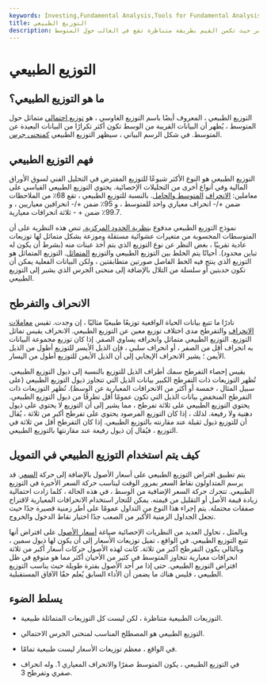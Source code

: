 ```yaml
---
keywords: Investing,Fundamental Analysis,Tools for Fundamental Analysis,Tools
title: التوزيع الطبيعي
description: التوزيع الطبيعي هو توزيع احتمالي مستمر حيث تكمن القيم بطريقة متناظرة تقع في الغالب حول المتوسط.
---
```


# التوزيع الطبيعي
## ما هو التوزيع الطبيعي؟

التوزيع الطبيعي ، المعروف أيضًا باسم التوزيع الغاوسي ، هو [توزيع احتمالي](/probabilitydistribution) متماثل حول المتوسط ، يُظهر أن البيانات القريبة من الوسط تكون أكثر تكرارًا من البيانات البعيدة عن المتوسط. في شكل الرسم البياني ، سيظهر التوزيع الطبيعي [كمنحنى جرس](/bell-curve).

## فهم التوزيع الطبيعي

التوزيع الطبيعي هو النوع الأكثر شيوعًا للتوزيع المفترض في التحليل الفني لسوق الأوراق المالية وفي أنواع أخرى من التحليلات الإحصائية. يحتوي التوزيع الطبيعي القياسي على معاملين: [الانحراف](/standarddeviation) [المتوسط والحامل](/standarddeviation). بالنسبة للتوزيع الطبيعي ، تقع 68٪ من الملاحظات ضمن +/- انحراف معياري واحد للمتوسط ، و 95٪ ضمن +/- انحرافين معياريين ، و 99.7٪ ضمن + - ثلاثة انحرافات معيارية.

نموذج التوزيع الطبيعي مدفوع [بنظرية الحدود المركزية.](/central_limit_theorem) تنص هذه النظرية على أن المتوسطات المحسوبة من متغيرات عشوائية مستقلة وموزعة بشكل متماثل لها توزيعات عادية تقريبًا ، بغض النظر عن نوع التوزيع الذي يتم أخذ عينات منه (بشرط أن يكون له تباين محدود). أحيانًا يتم الخلط بين التوزيع الطبيعي والتوزيع [المتماثل](/symmetrical-distribution). التوزيع المتماثل هو التوزيع الذي ينتج فيه الخط الفاصل صورتين متطابقتين ، ولكن البيانات الفعلية يمكن أن تكون حدبتين أو سلسلة من التلال بالإضافة إلى منحنى الجرس الذي يشير إلى التوزيع الطبيعي.

## الانحراف والتفرطح

نادرًا ما تتبع بيانات الحياة الواقعية توزيعًا طبيعيًا مثاليًا ، إن وجدت. تقيس [معاملات](/kurtosis) [الانحراف](/skewness) والتفرطح مدى اختلاف توزيع معين عن التوزيع الطبيعي. الانحراف يقيس تماثل التوزيع. التوزيع الطبيعي متماثل وانحرافه يساوي الصفر. إذا كان توزيع مجموعة البيانات به انحراف أقل من الصفر ، أو انحراف سلبي ، فإن الذيل الأيسر للتوزيع أطول من الذيل الأيمن ؛ يشير الانحراف الإيجابي إلى أن الذيل الأيمن للتوزيع أطول من اليسار.

يقيس إحصاء التفرطح سمك أطراف الذيل للتوزيع بالنسبة إلى ذيول التوزيع الطبيعي. تُظهر التوزيعات ذات التفرطح الكبير بيانات الذيل التي تتجاوز ذيول التوزيع الطبيعي (على سبيل المثال ، خمسة أو أكثر من الانحرافات المعيارية عن الوسط). تُظهر التوزيعات ذات التفرطح المنخفض بيانات الذيل التي تكون عمومًا أقل تطرفًا من ذيول التوزيع الطبيعي. يحتوي التوزيع الطبيعي على ثلاثة تفرطح ، مما يشير إلى أن التوزيع لا يحتوي على ذيول دهنية ولا رفيعة. لذلك ، إذا كان التوزيع المرصود يحتوي على تفرطح أكبر من ثلاثة ، يُقال أن للتوزيع ذيول ثقيلة عند مقارنته بالتوزيع الطبيعي. إذا كان التفرطح أقل من ثلاثة في التوزيع ، فيُقال إن ذيول رفيعة عند مقارنتها بالتوزيع الطبيعي.

## كيف يتم استخدام التوزيع الطبيعي في التمويل

يتم تطبيق افتراض التوزيع الطبيعي على أسعار الأصول بالإضافة إلى حركة [السعر](/price-action). قد يرسم المتداولون نقاط السعر بمرور الوقت ليناسب حركة السعر الأخيرة في التوزيع الطبيعي. تتحرك حركة السعر الإضافية من الوسط ، في هذه الحالة ، كلما زادت احتمالية زيادة قيمة الأصل أو التقليل من قيمته. يمكن للتجار استخدام الانحرافات المعيارية لاقتراح صفقات محتملة. يتم إجراء هذا النوع من التداول عمومًا على أطر زمنية قصيرة جدًا حيث تجعل الجداول الزمنية الأكبر من الصعب جدًا اختيار نقاط الدخول والخروج.

وبالمثل ، تحاول العديد من النظريات الإحصائية صياغة [أسعار الأصول](/capm) على افتراض أنها تتبع التوزيع الطبيعي. في الواقع ، تميل توزيعات الأسعار إلى أن يكون لها ذيول سمين ، وبالتالي يكون التفرطح أكبر من ثلاثة. كانت لهذه الأصول حركات أسعار أكبر من ثلاثة انحرافات معيارية تتجاوز المتوسط في كثير من الأحيان أكثر مما هو متوقع في ظل افتراض التوزيع الطبيعي. حتى إذا مر أحد الأصول بفترة طويلة حيث يناسب التوزيع الطبيعي ، فليس هناك ما يضمن أن الأداء السابق يُعلم حقًا الآفاق المستقبلية.

## يسلط الضوء

- التوزيعات الطبيعية متناظرة ، لكن ليست كل التوزيعات المتماثلة طبيعية.

- التوزيع الطبيعي هو المصطلح المناسب لمنحنى الجرس الاحتمالي.

- في الواقع ، معظم توزيعات الأسعار ليست طبيعية تمامًا.

- في التوزيع الطبيعي ، يكون المتوسط صفرًا والانحراف المعياري 1. وله انحراف صفري وتفرطح 3.

